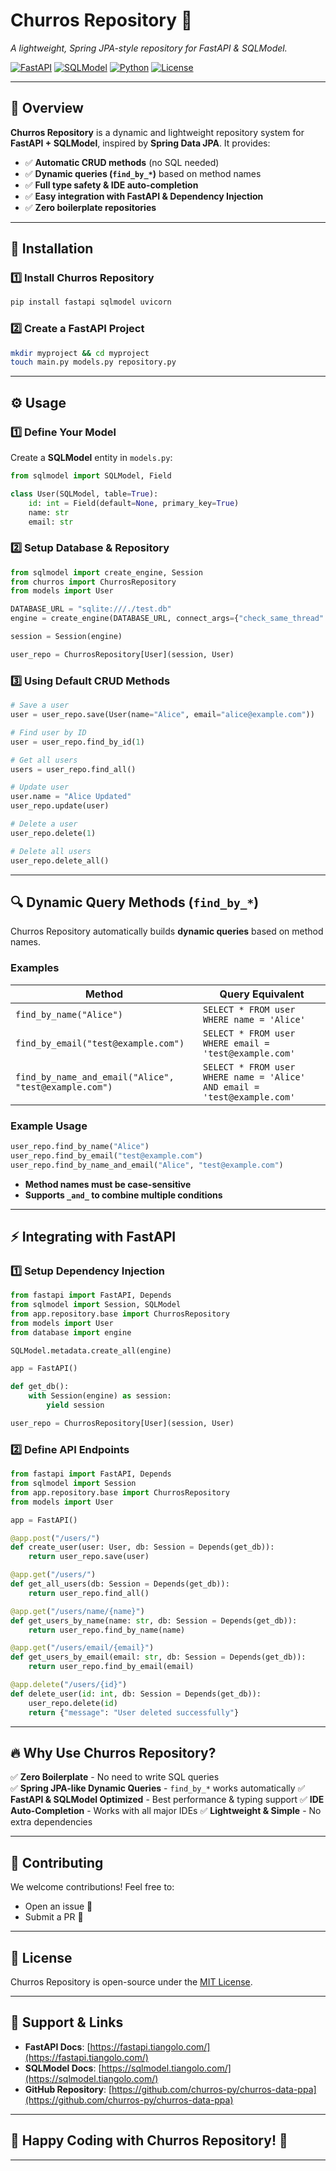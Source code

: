 # **Churros Repository 🍩**
*A lightweight, Spring JPA-style repository for FastAPI & SQLModel.*

[![FastAPI](https://img.shields.io/badge/FastAPI-Framework-blue?style=flat&logo=fastapi)](https://fastapi.tiangolo.com/)
[![SQLModel](https://img.shields.io/badge/SQLModel-ORM-lightgrey?style=flat&logo=python)](https://sqlmodel.tiangolo.com/)
[![Python](https://img.shields.io/badge/Python-3.9+-yellow?style=flat&logo=python)](https://www.python.org/)
[![License](https://img.shields.io/badge/License-MIT-green.svg)](LICENSE)

---

## 📖 **Overview**
**Churros Repository** is a dynamic and lightweight repository system for **FastAPI + SQLModel**, inspired by **Spring Data JPA**. It provides:
- ✅ **Automatic CRUD methods** (no SQL needed)
- ✅ **Dynamic queries (`find_by_*`)** based on method names
- ✅ **Full type safety & IDE auto-completion**
- ✅ **Easy integration with FastAPI & Dependency Injection**
- ✅ **Zero boilerplate repositories**

---

## 🚀 **Installation**
### **1️⃣ Install Churros Repository**
```sh
pip install fastapi sqlmodel uvicorn
```

### **2️⃣ Create a FastAPI Project**
```sh
mkdir myproject && cd myproject
touch main.py models.py repository.py
```

---

## ⚙️ **Usage**
### **1️⃣ Define Your Model**
Create a **SQLModel** entity in `models.py`:
```python
from sqlmodel import SQLModel, Field

class User(SQLModel, table=True):
    id: int = Field(default=None, primary_key=True)
    name: str
    email: str
```

### **2️⃣ Setup Database & Repository**
```python
from sqlmodel import create_engine, Session
from churros import ChurrosRepository
from models import User

DATABASE_URL = "sqlite:///./test.db"
engine = create_engine(DATABASE_URL, connect_args={"check_same_thread": False}, echo=True)

session = Session(engine)

user_repo = ChurrosRepository[User](session, User)
```

### **3️⃣ Using Default CRUD Methods**
```python
# Save a user
user = user_repo.save(User(name="Alice", email="alice@example.com"))

# Find user by ID
user = user_repo.find_by_id(1)

# Get all users
users = user_repo.find_all()

# Update user
user.name = "Alice Updated"
user_repo.update(user)

# Delete a user
user_repo.delete(1)

# Delete all users
user_repo.delete_all()
```

---

## 🔍 **Dynamic Query Methods (`find_by_*`)**
Churros Repository automatically builds **dynamic queries** based on method names.

### **Examples**
| **Method**                           | **Query Equivalent**                                      |
|---------------------------------------|----------------------------------------------------------|
| `find_by_name("Alice")`               | `SELECT * FROM user WHERE name = 'Alice'`               |
| `find_by_email("test@example.com")`   | `SELECT * FROM user WHERE email = 'test@example.com'`   |
| `find_by_name_and_email("Alice", "test@example.com")` | `SELECT * FROM user WHERE name = 'Alice' AND email = 'test@example.com'` |

### **Example Usage**
```python
user_repo.find_by_name("Alice")
user_repo.find_by_email("test@example.com")
user_repo.find_by_name_and_email("Alice", "test@example.com")
```
- **Method names must be case-sensitive**
- **Supports `_and_` to combine multiple conditions**

---

## ⚡ **Integrating with FastAPI**
### **1️⃣ Setup Dependency Injection**
```python
from fastapi import FastAPI, Depends
from sqlmodel import Session, SQLModel
from app.repository.base import ChurrosRepository
from models import User
from database import engine

SQLModel.metadata.create_all(engine)

app = FastAPI()

def get_db():
    with Session(engine) as session:
        yield session

user_repo = ChurrosRepository[User](session, User)
```

### **2️⃣ Define API Endpoints**
```python
from fastapi import FastAPI, Depends
from sqlmodel import Session
from app.repository.base import ChurrosRepository
from models import User

app = FastAPI()

@app.post("/users/")
def create_user(user: User, db: Session = Depends(get_db)):
    return user_repo.save(user)

@app.get("/users/")
def get_all_users(db: Session = Depends(get_db)):
    return user_repo.find_all()

@app.get("/users/name/{name}")
def get_users_by_name(name: str, db: Session = Depends(get_db)):
    return user_repo.find_by_name(name)

@app.get("/users/email/{email}")
def get_users_by_email(email: str, db: Session = Depends(get_db)):
    return user_repo.find_by_email(email)

@app.delete("/users/{id}")
def delete_user(id: int, db: Session = Depends(get_db)):
    user_repo.delete(id)
    return {"message": "User deleted successfully"}
```

---

## 🔥 **Why Use Churros Repository?**
✅ **Zero Boilerplate** - No need to write SQL queries  
✅ **Spring JPA-like Dynamic Queries** - `find_by_*` works automatically
✅ **FastAPI & SQLModel Optimized** - Best performance & typing support
✅ **IDE Auto-Completion** - Works with all major IDEs
✅ **Lightweight & Simple** - No extra dependencies

---

## 🤝 **Contributing**
We welcome contributions! Feel free to:
- Open an issue 🐛
- Submit a PR 🚀

---

## 📜 **License**
Churros Repository is open-source under the [MIT License](LICENSE).

---

## 🌟 **Support & Links**
- **FastAPI Docs**: [https://fastapi.tiangolo.com/](https://fastapi.tiangolo.com/)  
- **SQLModel Docs**: [https://sqlmodel.tiangolo.com/](https://sqlmodel.tiangolo.com/)  
- **GitHub Repository**: [https://github.com/churros-py/churros-data-ppa](https://github.com/churros-py/churros-data-ppa)  

---

## 🎉 **Happy Coding with Churros Repository! 🍩**
---
